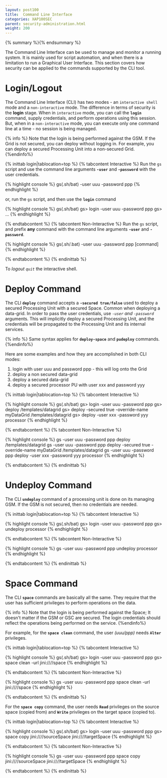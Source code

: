 ```yaml
---
layout: post100
title:  Command Line Interface
categories: XAP100SEC
parent: security-administration.html
weight: 200
---
```



{% summary %}{% endsummary %}



The Command Line Interface can be used to manage and monitor a running system. It is mainly used for script automation, and when there is a limitation to run a Graphical User Interface. This section covers how security can be applied to the commands supported by the CLI tool.

# Login/Logout

The Command Line Interface (CLI) has two modes - an `interactive shell` mode and a `non-interactive` mode. The difference in terms of security is the **login** stage. When in `interactive` mode, you can call the **`login`** command, supply credentials, and perform operations using this session. But, when in a `non-interactive` mode, you can execute only one command line at a time - no session is being managed.

{% info %}
Note that the login is being performed against the GSM. If the Grid is not secured, you can deploy without logging in. For example, you can deploy a secured Processing Unit into a non-secured Grid.
{%endinfo%}

{% inittab login|tablocation=top %}
{% tabcontent  Interactive %}
Run the `gs` script and use the command line arguments **`-user`** and **`-password`** with the user credentials.

{% highlight console %}
gs(.sh/bat) -user uuu -password ppp
{% endhighlight %}

or, run the `gs` script, and then use the **`login`** command

{% highlight console %}
gs(.sh/bat)
gs> login -user uuu -password ppp
gs> ...
{% endhighlight %}

{% endtabcontent %}
{% tabcontent  Non-Interactive %}
Run the `gs` script, and prefix **any** command with the command line arguments **`-user`** and **`-password`**.

{% highlight console %}
gs(.sh/.bat) -user uuu -password ppp [command]
{% endhighlight %}

{% endtabcontent %}
{% endinittab %}

To **logout* *`quit`** the interactive shell.

# Deploy Command

The CLI **`deploy`** command accepts a **`-secured true/false`** used to deploy a secured Processing Unit with a secured Space. Common when deploying a data-grid.
In order to pass the user credentials, use **`-user`* and *`-password`** arguments. This will implicitly deploy a secured Processing Unit, and the credentials will be propagated to the Processing Unit and its internal services.

{% info %}
Same syntax applies for **`deploy-space`** and **`pudeploy`** commands.
{%endinfo%}

Here are some examples and how they are accomplished in both CLI modes:

1. login with user uuu and password ppp - this will log onto the Grid
1. deploy a non secured data-grid
1. deploy a secured data-grid
1. deploy a secured processor PU with user xxx and password yyy

{% inittab login|tablocation=top %}
{% tabcontent  Interactive %}

{% highlight console %}
gs(.sh/bat)
gs> login -user uuu -password ppp
gs> deploy /templates/datagrid
gs> deploy -secured true -override-name myDataGrid /templates/datagrid
gs> deploy -user xxx -password yyy processor
{% endhighlight %}

{% endtabcontent %}
{% tabcontent  Non-Interactive %}

{% highlight console %}
gs -user uuu -password ppp deploy /templates/datagrid
gs -user uuu -password ppp deploy -secured true -override-name myDataGrid /templates/datagrid
gs -user uuu -password ppp deploy -user xxx -password yyy processor
{% endhighlight %}

{% endtabcontent %}
{% endinittab %}

# Undeploy Command

The CLI **`undeploy`** command of a processing unit is done on its managing GSM. If the GSM is not secured, then no credentials are needed.

{% inittab login|tablocation=top %}
{% tabcontent  Interactive %}

{% highlight console %}
gs(.sh/bat)
gs> login -user uuu -password ppp
gs> undeploy processor
{% endhighlight %}

{% endtabcontent %}
{% tabcontent  Non-Interactive %}

{% highlight console %}
gs -user uuu -password ppp undeploy processor
{% endhighlight %}

{% endtabcontent %}
{% endinittab %}

# Space Command

The CLI **`space`** commands are basically all the same. They require that the user has sufficient privileges to perform operations on the data.

{% info %}
Note that the login is being performed against the Space; It doesn't matter if the GSM or GSC are secured. The login credentials should reflect the operations being performed on the service.
{%endinfo%}

For example, for the **`space clean`** command, the user _(uuu/ppp)_ needs **`Alter`** privileges.

{% inittab login|tablocation=top %}
{% tabcontent  Interactive %}

{% highlight console %}
gs(.sh/bat)
gs> login -user uuu -password ppp
gs> space clean -url jini://*/*/space
{% endhighlight %}

{% endtabcontent %}
{% tabcontent  Non-Interactive %}

{% highlight console %}
gs -user uuu -password ppp space clean -url jini://*/*/space
{% endhighlight %}

{% endtabcontent %}
{% endinittab %}

For the **`space copy`** command, the user needs **`Read`** privileges on the source space (copied from) and **`Write`** privileges on the target space (copied to).

{% inittab login|tablocation=top %}
{% tabcontent  Interactive %}

{% highlight console %}
gs(.sh/bat)
gs> login -user uuu -password ppp
gs> space copy jini://*/*/sourceSpace jini://*/*/targetSpace
{% endhighlight %}

{% endtabcontent %}
{% tabcontent  Non-Interactive %}

{% highlight console %}
gs -user uuu -password ppp space copy jini://*/*/sourceSpace jini://*/*/targetSpace
{% endhighlight %}

{% endtabcontent %}
{% endinittab %}

